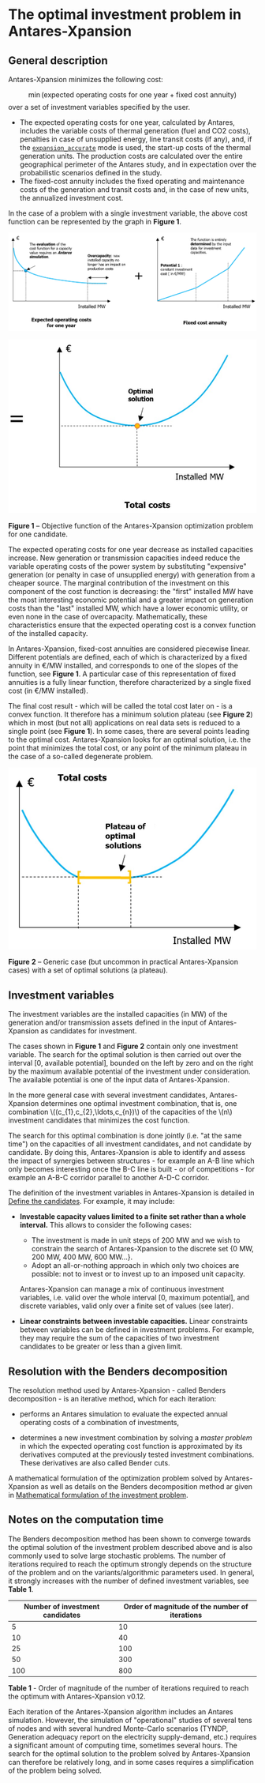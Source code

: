 # The optimal investment problem in Antares-Xpansion
## General description

Antares-Xpansion minimizes the following cost:

$$
\min (\text{expected operating costs for one year} + \text{fixed cost annuity})
$$
over a set of investment variables specified by the user.

- The expected operating costs for one year, calculated by
Antares, includes the variable costs of thermal generation (fuel and CO2
costs), penalties in case of unsupplied energy, line transit costs (if
any), and, if the [`expansion_accurate`](../get-started/settings-definition.md#uc_type) mode is used, the start-up costs of
the thermal generation units. The production costs are calculated over
the entire geographical perimeter of the Antares study, and in
expectation over the probabilistic scenarios defined in the study. 
- The fixed-cost annuity includes the fixed operating and
maintenance costs of the generation and transit costs and, in the case
of new units, the annualized investment cost.

In the case of a problem with a single investment variable, the above
cost function can be represented by the graph in **Figure 1**.

![](../../assets/media/image2.png)

![](../../assets/media/image3.png)

**Figure 1** – Objective function of the Antares-Xpansion
optimization problem for one candidate.

The expected operating costs for one year decrease as installed
capacities increase. New generation or transmission capacities indeed
reduce the variable operating costs of the power system by substituting
"expensive" generation (or penalty in case of unsupplied energy) with
generation from a cheaper source. The marginal contribution of the
investment on this component of the cost function is decreasing: the
"first" installed MW have the most interesting economic potential and
a greater impact on generation costs than the "last" installed MW, which
have a lower economic utility, or even none in the case of overcapacity. Mathematically, these characteristics ensure that the expected operating cost is a convex function of the installed capacity.

In Antares-Xpansion, fixed-cost annuities are considered piecewise
linear. Different potentials are defined, each of which is characterized
by a fixed annuity in €/MW installed, and corresponds to one of the
slopes of the function, see **Figure 1**. A particular case of this
representation of fixed annuities is a fully linear function,
therefore characterized by a single fixed cost (in €/MW installed).

The final cost result - which will be called the total cost later on - is a convex function. It therefore has a minimum
solution plateau (see **Figure 2**) which in most (but not all) applications on real
data sets is reduced to a single point (see **Figure 1**). In some cases, there are several points leading to the optimal cost. Antares-Xpansion looks for an optimal solution, i.e.
the point that minimizes the total cost, or any point of the minimum
plateau in the case of a so-called degenerate problem.

![](../../assets/media/image4.png)

**Figure** **2** – Generic case (but uncommon in practical
Antares-Xpansion cases) with a set of optimal solutions (a plateau).

## Investment variables

The investment variables are the installed capacities (in MW) of the
generation and/or transmission assets defined in the input of
Antares-Xpansion as candidates for investment.

The cases shown in **Figure 1** and **Figure 2** contain only one
investment variable. The search for the optimal solution is then carried
out over the interval \[0, available potential\], bounded on the left by
zero and on the right by the maximum available potential of the
investment under consideration. The available potential is one of the
input data of Antares-Xpansion.

In the more general case with several investment candidates,
Antares-Xpansion determines one optimal investment combination, that
is, one combination \\((c_{1},c_{2},\ldots,c_{n})\\) of the capacities of
the \\(n\\) investment candidates that minimizes the cost function.

The search for this optimal combination is done jointly (i.e. "at the same time") on
the capacities of all investment candidates, and not candidate by
candidate. By doing this, Antares-Xpansion is able to
identify and assess the impact of synergies between
structures - for example an A-B line which only becomes interesting once
the B-C line is built - or of competitions - for example an A-B-C
corridor parallel to another A-D-C corridor.

The definition of the investment variables in Antares-Xpansion is
detailed in [Define the candidates](../get-started/candidate-definition.md). For example, it may include:

- **Investable capacity values limited to a
   finite set rather than a whole interval.** This allows to consider the following cases:   
    - The investment is made in unit steps of 200 MW and we wish to constrain the search of Antares-Xpansion to the discrete set {0 MW, 200 MW, 400 MW, 600 MW…}. 
    - Adopt an all-or-nothing approach in which only two choices are possible: not to invest or to invest up to an imposed unit capacity.

    Antares-Xpansion can manage a mix of continuous investment variables, i.e. valid over the whole interval \[0, maximum potential\], and discrete variables, valid only over a finite set of values (see later).

- **Linear constraints between investable
  capacities.** Linear constraints between variables can be
  defined in investment problems. For example, they may require the
  sum of the capacities of two investment candidates to be greater or
  less than a given limit.

## Resolution with the Benders decomposition

The resolution method used by Antares-Xpansion - called Benders
decomposition - is an iterative method, which for each iteration:

- performs an Antares simulation to evaluate the expected annual
  operating costs of a combination of investments,

- determines a new investment combination by solving a _master
  problem_ in which the expected operating cost function is approximated by its
  derivatives computed at the previously tested investment combinations.
  These derivatives are also called Bender cuts.

A mathematical formulation of the optimization problem solved by Antares-Xpansion as well as details on the Benders decomposition method ar given in [Mathematical formulation of the investment problem](../optimization-principles/problem-formalization.md).

## Notes on the computation time

The Benders decomposition method has been shown to converge towards the optimal solution of the investment problem described above and is also commonly used to solve large
stochastic problems. The number of iterations required to reach the
optimum strongly depends on the structure of the problem and on the
variants/algorithmic parameters used. In general, it strongly increases with the number of defined investment variables, see **Table 1**.

| **Number of investment candidates** | **Order of magnitude of the number of iterations** |
| ----------------------------------- | -------------------------------------------------- |
| 5                                   | 10                                                 |
| 10                                  | 40                                                 |
| 25                                  | 100                                                |
| 50                                  | 300                                                |
| 100                                 | 800                                                |

**Table 1** - Order of magnitude of the number of iterations
required to reach the optimum with Antares-Xpansion v0.12.

Each iteration of the Antares-Xpansion algorithm includes an Antares
simulation. However, the simulation of "operational" studies of several
tens of nodes and with several hundred Monte-Carlo scenarios (TYNDP,
Generation adequacy report on the electricity supply-demand, etc.)
requires a significant amount of computing time, sometimes several
hours. The search for the optimal solution to the problem solved by
Antares-Xpansion can therefore be relatively long, and in some cases
requires a simplification of the problem being solved.

